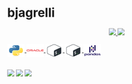 # bjagrelli

<div align="center">
  <a href="https://github.com/bjagrelli">
  <img height="180em" src="https://github-readme-stats.vercel.app/api?username=bjagrelli&show_icons=true&theme=dark&include_all_commits=true&count_private=true"/>
  <img height="180em" src="https://github-readme-stats.vercel.app/api/top-langs/?username=bjagrelli&layout=compact&langs_count=7&theme=dark"/>
</div>
<div style="display: inline_block"><br>
  <img align="center" alt="bjagrelli-Python" height="30" width="40" src="https://raw.githubusercontent.com/devicons/devicon/master/icons/python/python-original.svg">
  <img align="center" alt="bjagrelli-Oracle" height="30" width="40" src="https://raw.githubusercontent.com/devicons/devicon/master/icons/oracle/oracle-original.svg">
  <img align="center" alt="bjagrelli-Bash" height="30" width="40" src="https://raw.githubusercontent.com/devicons/devicon/master/icons/bash/bash-original.svg">
  <img align="center" alt="bjagrelli-Docker" height="30" width="40" src="https://raw.githubusercontent.com/devicons/devicon/master/icons/bash/bash-original.svg">
  <img align="center" alt="bjagrelli-Pandas" height="30" width="40" src="https://raw.githubusercontent.com/devicons/devicon/master/icons/pandas/pandas-original-wordmark.svg">
</div>
  
  ##
 
<div> 
  <a href="https://instagram.com/bjjagrelli" target="_blank"><img src="https://img.shields.io/badge/-Instagram-%23E4405F?style=for-the-badge&logo=instagram&logoColor=white" target="_blank"></a>
  <a href = "mailto:bjagrelli@gmail.com"><img src="https://img.shields.io/badge/-Gmail-%23333?style=for-the-badge&logo=gmail&logoColor=white" target="_blank"></a>
  <a href="https://www.linkedin.com/in/bjagrelli/" target="_blank"><img src="https://img.shields.io/badge/-LinkedIn-%230077B5?style=for-the-badge&logo=linkedin&logoColor=white" target="_blank"></a> 
  
</div>